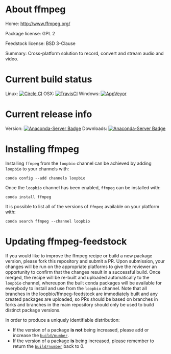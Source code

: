 About ffmpeg
============

Home: http://www.ffmpeg.org/

Package license: GPL 2

Feedstock license: BSD 3-Clause

Summary: Cross-platform solution to record, convert and stream audio and video.



Current build status
====================

Linux: [![Circle CI](https://circleci.com/gh/loopbio/ffmpeg-feedstock.svg?style=shield)](https://circleci.com/gh/loopbio/ffmpeg-feedstock)
OSX: [![TravisCI](https://travis-ci.org/loopbio/ffmpeg-feedstock.svg?branch=master)](https://travis-ci.org/loopbio/ffmpeg-feedstock)
Windows: [![AppVeyor](https://ci.appveyor.com/api/projects/status/github/loopbio/ffmpeg-feedstock?svg=True)](https://ci.appveyor.com/project/loopbio/ffmpeg-feedstock/branch/master)

Current release info
====================
Version: [![Anaconda-Server Badge](https://anaconda.org/loopbio/ffmpeg/badges/version.svg)](https://anaconda.org/loopbio/ffmpeg)
Downloads: [![Anaconda-Server Badge](https://anaconda.org/loopbio/ffmpeg/badges/downloads.svg)](https://anaconda.org/loopbio/ffmpeg)

Installing ffmpeg
=================

Installing `ffmpeg` from the `loopbio` channel can be achieved by adding `loopbio` to your channels with:

```
conda config --add channels loopbio
```

Once the `loopbio` channel has been enabled, `ffmpeg` can be installed with:

```
conda install ffmpeg
```

It is possible to list all of the versions of `ffmpeg` available on your platform with:

```
conda search ffmpeg --channel loopbio
```




Updating ffmpeg-feedstock
=========================

If you would like to improve the ffmpeg recipe or build a new
package version, please fork this repository and submit a PR. Upon submission,
your changes will be run on the appropriate platforms to give the reviewer an
opportunity to confirm that the changes result in a successful build. Once
merged, the recipe will be re-built and uploaded automatically to the
`loopbio` channel, whereupon the built conda packages will be available for
everybody to install and use from the `loopbio` channel.
Note that all branches in the loopbio/ffmpeg-feedstock are
immediately built and any created packages are uploaded, so PRs should be based
on branches in forks and branches in the main repository should only be used to
build distinct package versions.

In order to produce a uniquely identifiable distribution:
 * If the version of a package **is not** being increased, please add or increase
   the [``build/number``](http://conda.pydata.org/docs/building/meta-yaml.html#build-number-and-string).
 * If the version of a package **is** being increased, please remember to return
   the [``build/number``](http://conda.pydata.org/docs/building/meta-yaml.html#build-number-and-string)
   back to 0.
